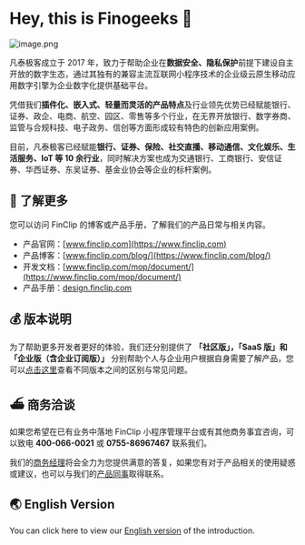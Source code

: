 # Hey, this is Finogeeks 👋

![image.png](https://www.finogeeks.com/static/media/pc_banner.264632db.png)

凡泰极客成立于 2017 年，致力于帮助企业在**数据安全、隐私保护**前提下建设自主开放的数字生态，通过其独有的兼容主流互联网小程序技术的企业级云原生移动应用数字引擎为企业数字化提供基础平台。

凭借我们**插件化、嵌入式、轻量而灵活的产品特点**及行业领先优势已经赋能银行、证券、政企、电商、航空、园区、零售等多个行业，在无界开放银行、数字券商、监管与合规科技、电子政务、信创等方面形成较有特色的创新应用案例。

目前，凡泰极客已经赋能**银行、证券、保险、社交直播、移动通信、文化娱乐、生活服务、IoT 等 10 余行业**，同时解决方案也成为交通银行、工商银行、安信证券、华西证券、东吴证券、基金业协会等企业的标杆案例。

## 🍿 了解更多

您可以访问 FinClip 的博客或产品手册，了解我们的产品日常与相关内容。

- 产品官网：[www.finclip.com](https://www.finclip.com)
- 产品博客：[www.finclip.com/blog/](https://www.finclip.com/blog/)
- 开发文档：[www.finclip.com/mop/document/](https://www.finclip.com/mop/document/)
- 产品手册：[design.finclip.com](https://design.finclip.com)

## 💰 版本说明

为了帮助更多开发者更好的体验，我们还分别提供了 **「社区版」，「SaaS 版」和「企业版（含企业订阅版）」** 分别帮助个人与企业用户根据自身需要了解产品，您可以[点击这里](https://www.finclip.com/pricing/)查看不同版本之间的区别与常见问题。

## ⛴ 商务洽谈

如果您希望在已有业务中落地 FinClip 小程序管理平台或有其他商务事宜咨询，可以致电 **400-066-0021** 或 **0755-86967467** 联系我们。

我们的[商务经理](mailto:contact@finogeeks.com)将会全力为您提供满意的答复，如果您有对于产品相关的使用疑惑或建议，也可以与我们的[产品同事](mailto:product@finogeeks.com)取得联系。

## 🌏 English Version
You can click here to view our [English version](/readme_en.md) of the introduction.
